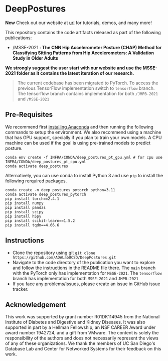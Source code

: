DeepPostures
============
**New** Check out our website at [url](https://adalabucsd.github.io/DeepPostures/) for tutorials, demos, and many more! 

This repository contains the code artifacts released as part of the following publications:

- /MSSE-2021 : **The CNN Hip Accelerometer Posture (CHAP) Method for Classifying Sitting Patterns from Hip Accelerometers: A Validation Study in Older Adults**

**We strongly suggest the user start with our website and use the MSSE-2021 folder as it contains the latest iteration of our research.**

> The current codebase has been migrated to PyTorch. To access the previous TensorFlow implementation switch to `tensorflow` branch. The tensorflow branch contains implementation for both `/JMPB-2021` and `/MSSE-2021` 

Pre-Requisites
--------------
We recommend first [installing Anaconda](https://docs.anaconda.com/anaconda/install/) and then running the following commands to setup the environment. We also recommend using a machine that has GPU support, specially if you plan to train your own models. A CPU machine can be used if the goal is using pre-trained models to predict posture.

    conda env create -f INFRA/CONDA/deep_postures_pt_gpu.yml # for cpu use INFRA/CONDA/deep_postures_pt_cpu.yml
    conda activate deep_postures


Alternatively, you can use conda to install Python 3 and use `pip` to install the following rerquired packages.
    
    conda create -n deep_postures_pytorch python=3.11
    conda activate deep_postures_pytorch
    pip install torch==2.4.1
    pip install numpy
    pip install pandas
    pip install scipy
    pip install h5py
    pip install scikit-learn==1.5.2
    pip install tqdm==4.66.6


Instructions
------------
- Clone the repository using git `git clone https://github.com/ADALabUCSD/DeepPostures.git`
- Navigate to the code directory of the publication you want to explore and follow the instructions in the README file there. The `main` branch with the PyTorch only has implementation for `MSSE-2021`. The `tensorflow` branch has implementation for both `MSSE-2021` and `JMPB-2021`
- If you face any problems/issues, please create an issue in GitHub issue tracker.


Acknowledgement
---------------
This work was supported by grant number R01DK114945 from the National Institute of Diabetes and Digestive and Kidney Diseases. It was also supported in part by a Hellman Fellowship, an NSF CAREER Award under award number 1942724, and a gift from VMware. The content is solely the responsibility of the authors and does not necessarily represent the views of any of these organizations. We thank the members of UC San Diego's Database Lab and Center for Networked Systems for their feedback on this work.
